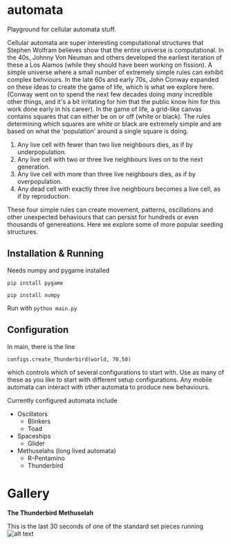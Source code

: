 # automata
Playground for cellular automata stuff.

Cellular automata are super interesting computational structures that Stephen Wolfram believes show that the entire universe is computational. 
In the 40s, Johnny Von Neuman and others developed the earliest iteration of these a Los Alamos (while they should have been working on fission). A simple universe where a small number of extremely simple rules can exhibit complex behviours. 
In the late 60s and early 70s, John Conway expanded on these ideas to create the game of life, which is what we explore here. (Conway went on to spend the next few decades doing *many* incredible other things, and it's a bit irritating for him that the public know him for this work done early in his career).
In the game of life, a grid-like canvas contains squares that can either be on or off (white or black). The rules determining which squares are white or black are extremely simple and are based on what the 'population' around a single square is doing. 

1. Any live cell with fewer than two live neighbours dies, as if by underpopulation.
2. Any live cell with two or three live neighbours lives on to the next generation.
3. Any live cell with more than three live neighbours dies, as if by overpopulation.
4. Any dead cell with exactly three live neighbours becomes a live cell, as if by reproduction.

These four simple rules can create movement, patterns, oscillations and other unexpected behaviours that can persist for hundreds or even thousands of genereations.
Here we explore some of more popular seeding structures.

## Installation & Running

Needs numpy and pygame installed

``pip install pygame``

``pip install numpy``

Run with
``python main.py``

## Configuration

In main, there is the line

```configs.create_Thunderbird(world, 70,50)```

which controls which of several configurations to start with.
Use as many of these as you like to start with different setup configurations.
Any mobile automata can interact with other automata to produce new behaviours.

Currently configured automata include
* Oscillators
  * Blinkers
  * Toad
* Spaceships
  * Glider
* Methuselahs (long lived automata)
  * R-Pentamino
  * Thunderbird

# Gallery
__The Thunderbird Methuselah__

This is the last 30 seconds of one of the standard set pieces running
![alt text](imgs/thunderbird-methuselah.gif)




